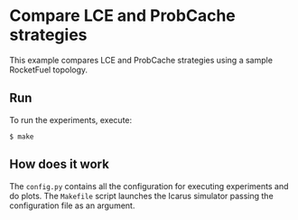 # Compare LCE and ProbCache strategies

This example compares LCE and ProbCache strategies using a sample RocketFuel topology.

## Run
To run the experiments, execute:

    $ make

## How does it work
The `config.py` contains all the configuration for executing experiments and
do plots. The `Makefile` script launches the Icarus simulator passing the configuration
file as an argument.
